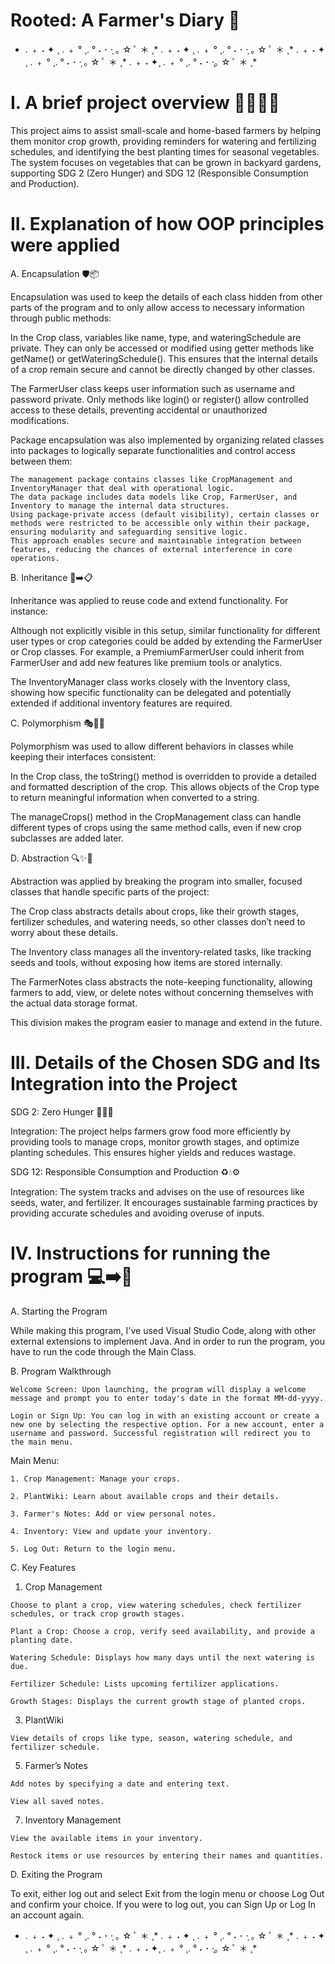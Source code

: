 # Rooted: A Farmer's Diary 🌱

* . ﹢ ˖ ✦ ¸ . ﹢ ° ¸. ° ˖ ･ ·̩ ｡ ☆ ﾟ ＊ ¸* . ﹢ ˖ ✦ ¸ . ﹢ ° ¸. ° ˖ ･ ·̩ ｡ ☆ ﾟ ＊ ¸* . ﹢ ˖ ✦ ¸ . ﹢ ° ¸. ° ˖ ･ ·̩ ｡ ☆ ﾟ ＊ ¸* . ﹢ ˖ ✦¸ . ﹢ ° ¸. ° ˖ ･ ·̩｡ ☆ ﾟ ＊ ¸*

# I. A brief project overview 🌱📖👩‍🌾

This project aims to assist small-scale and home-based farmers by helping them monitor crop growth, providing reminders for watering and fertilizing schedules, and identifying the best planting times for seasonal vegetables. The system focuses on vegetables that can be grown in backyard gardens, supporting SDG 2 (Zero Hunger) and SDG 12 (Responsible Consumption and Production).

# II. Explanation of how OOP principles were applied 
  
  A. Encapsulation 🛡️📦
  
  Encapsulation was used to keep the details of each class hidden from other parts of the program and to only allow access to necessary information through public methods:
  
  In the Crop class, variables like name, type, and wateringSchedule are private. They can only be accessed or modified using getter methods like getName() or getWateringSchedule(). This ensures that the internal details of a crop remain secure and cannot be directly changed by other classes.
  
  The FarmerUser class keeps user information such as username and password private. Only methods like login() or register() allow controlled access to these details, preventing accidental or unauthorized modifications.

  Package encapsulation was also implemented by organizing related classes into packages to logically separate functionalities and control access between them:
  
    The management package contains classes like CropManagement and InventoryManager that deal with operational logic.
    The data package includes data models like Crop, FarmerUser, and Inventory to manage the internal data structures.
    Using package-private access (default visibility), certain classes or methods were restricted to be accessible only within their package, ensuring modularity and safeguarding sensitive logic.
    This approach enables secure and maintainable integration between features, reducing the chances of external interference in core operations.
    
  B. Inheritance 🧬➡️📋
  
  Inheritance was applied to reuse code and extend functionality. For instance:
  
  Although not explicitly visible in this setup, similar functionality for different user types or crop categories could be added by extending the FarmerUser or Crop classes. For example, a PremiumFarmerUser could inherit from FarmerUser and add new features like premium tools or analytics.
  
  The InventoryManager class works closely with the Inventory class, showing how specific functionality can be delegated and potentially extended if additional inventory features are required.
  
C. Polymorphism 🎭🔄🤹
  
  Polymorphism was used to allow different behaviors in classes while keeping their interfaces consistent:
  
  In the Crop class, the toString() method is overridden to provide a detailed and formatted description of the crop. This allows objects of the Crop type to return meaningful information when converted to a string.
  
  The manageCrops() method in the CropManagement class can handle different types of crops using the same method calls, even if new crop subclasses are added later.
  
D. Abstraction 🔍✨🧩
  
  Abstraction was applied by breaking the program into smaller, focused classes that handle specific parts of the project:
  
  The Crop class abstracts details about crops, like their growth stages, fertilizer schedules, and watering needs, so other classes don’t need to worry about these details.
  
  The Inventory class manages all the inventory-related tasks, like tracking seeds and tools, without exposing how items are stored internally.
  
  The FarmerNotes class abstracts the note-keeping functionality, allowing farmers to add, view, or delete notes without concerning themselves with the actual data storage format.
  
  This division makes the program easier to manage and extend in the future.
  
# III. Details of the Chosen SDG and Its Integration into the Project
  
  SDG 2: Zero Hunger 🌾🥦🍅
  
  Integration: The project helps farmers grow food more efficiently by providing tools to manage crops, monitor growth stages, and optimize planting schedules. This ensures higher yields and reduces wastage.
  
  SDG 12: Responsible Consumption and Production ♻️💧⚙️
  
  Integration: The system tracks and advises on the use of resources like seeds, water, and fertilizer. It encourages sustainable farming practices by providing accurate schedules and avoiding overuse of inputs.

# IV. Instructions for running the program 💻➡️📜

  A. Starting the Program

While making this program, I've used Visual Studio Code, along with other external extensions to implement Java. And in order to run the program, you have to run the code through the Main Class.

  B. Program Walkthrough
  
    Welcome Screen: Upon launching, the program will display a welcome message and prompt you to enter today's date in the format MM-dd-yyyy.
 
    Login or Sign Up: You can log in with an existing account or create a new one by selecting the respective option. For a new account, enter a username and password. Successful registration will redirect you to the main menu.
  
  Main Menu:
  
    1. Crop Management: Manage your crops.
    
    2. PlantWiki: Learn about available crops and their details.
    
    3. Farmer's Notes: Add or view personal notes.
    
    4. Inventory: View and update your inventory.
    
    5. Log Out: Return to the login menu.


C. Key Features
  
  1. Crop Management

    Choose to plant a crop, view watering schedules, check fertilizer schedules, or track crop growth stages.

    Plant a Crop: Choose a crop, verify seed availability, and provide a planting date.
    
    Watering Schedule: Displays how many days until the next watering is due.
    
    Fertilizer Schedule: Lists upcoming fertilizer applications.
    
    Growth Stages: Displays the current growth stage of planted crops.
    
  3. PlantWiki

    View details of crops like type, season, watering schedule, and fertilizer schedule.
    
  5. Farmer’s Notes

    Add notes by specifying a date and entering text.
    
    View all saved notes.
    
  7. Inventory Management

    View the available items in your inventory.
    
    Restock items or use resources by entering their names and quantities.


D. Exiting the Program
  
To exit, either log out and select Exit from the login menu or choose Log Out and confirm your choice. If you were to log out, you can Sign Up or Log In an account again.

* . ﹢ ˖ ✦ ¸ . ﹢ ° ¸. ° ˖ ･ ·̩ ｡ ☆ ﾟ ＊ ¸* . ﹢ ˖ ✦ ¸ . ﹢ ° ¸. ° ˖ ･ ·̩ ｡ ☆ ﾟ ＊ ¸* . ﹢ ˖ ✦ ¸ . ﹢ ° ¸. ° ˖ ･ ·̩ ｡ ☆ ﾟ ＊ ¸* . ﹢ ˖ ✦¸ . ﹢ ° ¸. ° ˖ ･ ·̩｡ ☆ ﾟ ＊ ¸*


